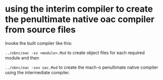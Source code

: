 # using the interim compiler to create the penultimate native oac compiler from source files

Invoke the built compiler like this:

`../obnc/oac -sv <module>.Mod` to create object files for each required module and then

`../obnc/oac -sov oac.Mod` to create the mach-o penultimate native compiler using the intermediate compiler.

